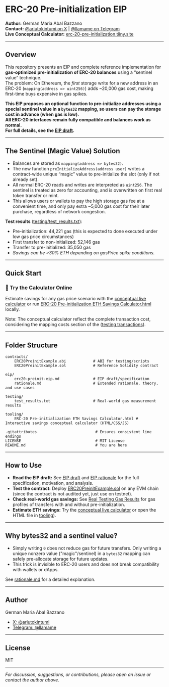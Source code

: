 # ERC-20 Pre-initialization EIP

**Author:** German Maria Abal Bazzano  
**Contact:** [@ariutokintumi on X](https://x.com/ariutokintumi) | [@llamame on Telegram](https://t.me/llamame)  
**Live Conceptual Calculator:** [erc-20-pre-initialization.tiiny.site](https://erc-20-pre-initialization.tiiny.site/)

---

## Overview

This repository presents an EIP and complete reference implementation for **gas-optimized pre-initialization of ERC-20 balances** using a “sentinel value” technique.  
The problem: On Ethereum, the *first* storage write for a new address in an ERC-20 (`mapping(address => uint256)`) adds ~20,000 gas cost, making first-time buys expensive in gas spikes.

**This EIP proposes an optional function to pre-initialize addresses using a special sentinel value in a `bytes32` mapping, so users can pay the storage cost in advance (when gas is low).  
All ERC-20 interfaces remain fully compatible and balances work as normal.  
For full details, see the [EIP draft](eip/erc20-preinit-eip.md).**


---

## The Sentinel (Magic Value) Solution
- Balances are stored as `mapping(address => bytes32)`.
- The new function `preInitializeAddress(address user)` writes a contract-wide unique “magic” value to pre-initialize the slot (only if not already set).
- All normal ERC-20 reads and writes are interpreted as `uint256`. The sentinel is treated as zero for accounting, and is overwritten on first real token transfer or mint.
- This allows users or wallets to pay the high storage gas fee at a convenient time, and only pay extra ~5,000 gas cost for their later purchase, regardless of network congestion.

**Test results** ([testing/test_results.txt](testing/test_results.txt)):  
- Pre-initialization: 44,221 gas (this is expected to done executed under low gas price circumstances)
- First transfer to non-initialized: 52,146 gas
- Transfer to pre-initialized: 35,050 gas
- *Savings can be >30% ETH depending on gasPrice spike conditions.*


---

## Quick Start

### 🔎 Try the Calculator Online

Estimate savings for any gas price scenario with the [conceptual live calculator](https://erc-20-pre-initialization.tiiny.site/) or run [ERC-20 Pre-initialization ETH Savings Calculator.html](tooling/ERC-20%20Pre-initialization%20ETH%20Savings%20Calculator.html) locally.

Note: The conceptual calculator reflect the complete transaction cost, considering the mapping costs section of the ([testing transactions](testing/test_results.txt)).


---

## Folder Structure


```plaintext
contracts/
    ERC20PreinitExample.abi            # ABI for testing/scripts
    ERC20PreinitExample.sol            # Reference Solidity contract

eip/
    erc20-preinit-eip.md               # EIP draft/specification
    rationale.md                       # Extended rationale, theory, and use cases

testing/
    test_results.txt                   # Real-world gas measurement results

tooling/
    ERC-20 Pre-initialization ETH Savings Calculator.html # Interactive savings conceptual calculator (HTML/CSS/JS)

.gitattributes                          # Ensures consistent line endings
LICENSE                                 # MIT License
README.md                               # You are here
```


---

## How to Use

- **Read the EIP draft:** See [EIP draft](eip/erc20-preinit-eip.md) and [EIP rationale](eip/rationale.md) for the full specification, motivation, and analysis.
- **Test the contract:** Deploy [ERC20PreinitExample.sol](contracts/ERC20PreinitExample.sol) on any EVM chain (since the contract is not audited yet, just use on testnet).
- **Check real-world gas savings:** See [Real Testing Gas Results](testing/test_results.txt) for gas profiles of transfers with and without pre-initialization.
- **Estimate ETH savings:** Try the [conceptual live calculator](https://erc-20-pre-initialization.tiiny.site/) or open the HTML file in [tooling](tooling/ERC-20%20Pre-initialization%20ETH%20Savings%20Calculator.html)).

---

## Why bytes32 and a sentinel value?
- Simply writing `0` does not reduce gas for future transfers. Only writing a unique nonzero value ("magic"/sentinel) in a `bytes32` mapping can safely pre-allocate storage for future updates.
- This trick is invisible to ERC-20 users and does not break compatibility with wallets or dApps.

See [rationale.md](eip/rationale.md) for a detailed explanation.

---

## Author

German Maria Abal Bazzano  
- [X: @ariutokintumi](https://x.com/ariutokintumi)
- [Telegram: @llamame](https://t.me/llamame)

---

## License

MIT

---

*For discussion, suggestions, or contributions, please open an issue or contact the author above.*
